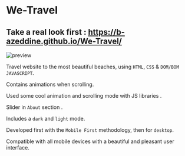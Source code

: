 # We-Travel

## Take a real look first : https://b-azeddine.github.io/We-Travel/

![preview](https://github.com/B-azeddine/We-Travel/assets/74467756/f6031116-085c-4f32-b686-7d8987adb022)

Travel website to the most beautiful beaches, using `HTML`, `CSS` & `DOM/BOM JAVASCRIPT`.

Contains animations when scrolling.

Used some cool animation and scrolling mode with JS libraries .

Slider in `About` section .

Includes a `dark` and `light` mode.

Developed first with the `Mobile First` methodology, then for `desktop`.

Compatible with all mobile devices with a beautiful and pleasant user interface.
